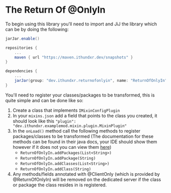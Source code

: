 # The Return Of @OnlyIn

To begin using this library you'll need to import and JiJ the library which can be by doing the following:

```groovy
jarJar.enable()

repositories {
    ...
    maven { url "https://maven.ithundxr.dev/snapshots" }
}

dependencies {
    ...
    jarJar(group: "dev.ithundxr.returnofonlyin", name: "ReturnOfOnlyIn", version: "[1.0.0-build.5,]")
}
```

You'll need to register your classes/packages to be transformed, this is quite simple and can be done like so:
1. Create a class that implements `IMixinConfigPlugin`
2. In your `mixins.json` add a field that points to the class you created, it should look like this `"plugin": "dev.ithundxr.examplemod.mixin.plugin.MixinPlugin"`
3. In the `onLoad()` method call the following methods to register packages/classes to be transformed (The documentation for these methods can be found in their java docs, your IDE should show them however if it does not you can view them [here](https://github.com/IThundxr/ReturnOfOnlyIn/blob/main/src/main/java/dev/ithundxr/returnofonlyin/ReturnOfOnlyIn.java))
   - `ReturnOfOnlyIn.addPackages(List<String>)`
   - `ReturnOfOnlyIn.addPackage(String)`
   - `ReturnOfOnlyIn.addClasses(List<String>)`
   - `ReturnOfOnlyIn.addClass(String)`
4. Any methods/fields annotated with @ClientOnly (which is provided by @ReturnOfOnlyIn) will be removed on the dedicated server if the class or package the class resides in is registered.
